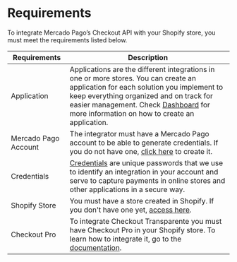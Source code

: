 # Requirements

To integrate Mercado Pago’s Checkout API with your Shopify store, you must meet the requirements listed below.

| Requirements | Description |
|---|---|
| Application | Applications are the different integrations in one or more stores. You can create an application for each solution you implement to keep everything organized and on track for easier management. Check [Dashboard](/developers/en/docs/shopify/additional-content/dashboard/header) for more information on how to create an application. |
| Mercado Pago Account | The integrator must have a Mercado Pago account to be able to generate credentials. If you do not have one, [click here](https://www.mercadopago[FAKER][URL][DOMAIN]/hub/registration/landing) to create it. |
| Credentials	 | [Credentials](/developers/en/docs/shopify/additional-content/credentials) are unique passwords that we use to identify an integration in your account and serve to capture payments in online stores and other applications in a secure way. |
| Shopify Store | You must have a store created in Shopify. If you don't have one yet, [access here](https://www.shopify.com). |
| Checkout Pro | To integrate Checkout Transparente you must have Checkout Pro in your Shopify store. To learn how to integrate it, go to the [documentation](/developers/en/docs/shopify/introduction). |

